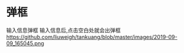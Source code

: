 # 弹框
输入信息弹框
输入信息后,点击空白处就会出弹框
https://github.com/liuweigh/tankuang/blob/master/images/2019-09-09_165045.png
